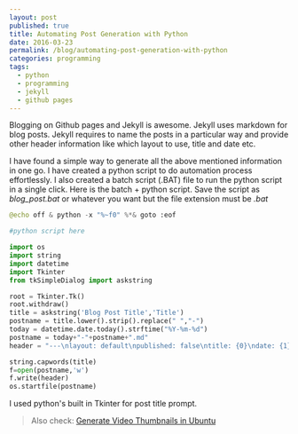 ```yaml
---
layout: post
published: true
title: Automating Post Generation with Python
date: 2016-03-23
permalink: /blog/automating-post-generation-with-python
categories: programming
tags:
  - python
  - programming
  - jekyll
  - github pages
---
```


Blogging on Github pages and Jekyll is awesome. Jekyll uses markdown for blog posts. Jekyll requires to name the posts in a particular way and provide other header information like which layout to use, title and date etc.

I have found a simple way to generate all the above mentioned information in one go. I have created a python script to do automation process effortlessly. I also created a batch script (.BAT) file to run the python script in a single click. Here is the batch + python script. Save the script as *blog_post.bat* or whatever you want but the file extension must be *.bat*

```python
@echo off & python -x "%~f0" %*& goto :eof

#python script here

import os
import string
import datetime
import Tkinter
from tkSimpleDialog import askstring

root = Tkinter.Tk()
root.withdraw()
title = askstring('Blog Post Title','Title')
postname = title.lower().strip().replace(" ","-")
today = datetime.date.today().strftime("%Y-%m-%d")
postname = today+"-"+postname+".md"
header = "---\nlayout: default\npublished: false\ntitle: {0}\ndate: {1}\n---\n".format(title, today)

string.capwords(title)
f=open(postname,'w')
f.write(header)
os.startfile(postname)

```

I used python's built in Tkinter for post title prompt.

> Also check: [Generate Video Thumbnails in Ubuntu](http://raviikmr.github.io/blog/generate-video-thumbnails-with-ffmpegthumbnailer)